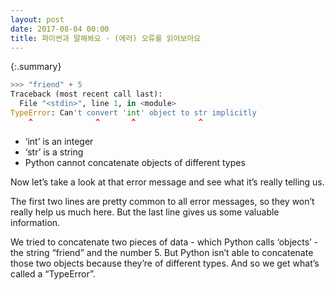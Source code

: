 ```yaml
---
layout: post
date: 2017-08-04 00:00
title: 파이썬과 말해봐요 - (에러) 오류를 읽어보아요
---
```

{:.summary}
```python
>>> "friend" + 5
Traceback (most recent call last):
  File "<stdin>", line 1, in <module>
TypeError: Can't convert 'int' object to str implicitly
    ^              ^       ^              ^
```
* ‘int’ is an integer
* ‘str’ is a string
* Python cannot concatenate objects of different types


Now let’s take a look at that error message and see what it’s really telling us.

The first two lines are pretty common to all error messages, so they won’t really help us much here.  But the last line gives us some valuable information.

We tried to concatenate two pieces of data - which Python calls ‘objects’ - the string “friend” and the number 5.  But Python isn’t able to concatenate those two objects because they’re of different types.  And so we get what’s called a “TypeError”.